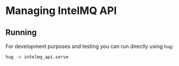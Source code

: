 <!-- comment
   SPDX-FileCopyrightText: 2015-2023 Sebastian Wagner, Filip Pokorný
   SPDX-License-Identifier: AGPL-3.0-or-later
-->


# Managing IntelMQ API


## Running


For development purposes and testing you can run directly using `hug`:

```bash
hug -m intelmq_api.serve
```